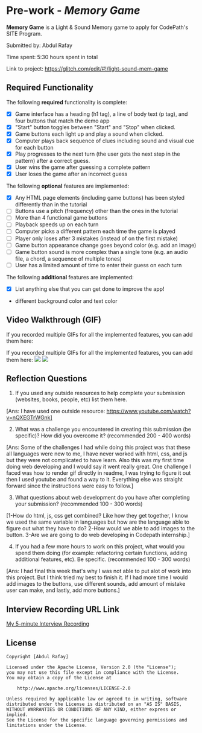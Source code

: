 # Pre-work - *Memory Game*

**Memory Game** is a Light & Sound Memory game to apply for CodePath's SITE Program. 

Submitted by: Abdul Rafay

Time spent: 5:30 hours spent in total

Link to project: https://glitch.com/edit/#!/light-sound-mem-game

## Required Functionality

The following **required** functionality is complete:

* [x] Game interface has a heading (h1 tag), a line of body text (p tag), and four buttons that match the demo app
* [x] "Start" button toggles between "Start" and "Stop" when clicked. 
* [x] Game buttons each light up and play a sound when clicked. 
* [x] Computer plays back sequence of clues including sound and visual cue for each button
* [x] Play progresses to the next turn (the user gets the next step in the pattern) after a correct guess. 
* [x] User wins the game after guessing a complete pattern
* [x] User loses the game after an incorrect guess

The following **optional** features are implemented:

* [x] Any HTML page elements (including game buttons) has been styled differently than in the tutorial
* [ ] Buttons use a pitch (frequency) other than the ones in the tutorial
* [ ] More than 4 functional game buttons
* [ ] Playback speeds up on each turn
* [ ] Computer picks a different pattern each time the game is played
* [ ] Player only loses after 3 mistakes (instead of on the first mistake)
* [ ] Game button appearance change goes beyond color (e.g. add an image)
* [ ] Game button sound is more complex than a single tone (e.g. an audio file, a chord, a sequence of multiple tones)
* [ ] User has a limited amount of time to enter their guess on each turn

The following **additional** features are implemented:

- [x] List anything else that you can get done to improve the app!
- different background color and text color

## Video Walkthrough (GIF)
If you recorded multiple GIFs for all the implemented features, you can add them here:


If you recorded multiple GIFs for all the implemented features, you can add them here:
![](https://cdn.glitch.global/f80e3c47-9aa4-441a-9417-39fda3356923/memgamegif.gif?v=1648861177296)
![](https://cdn.glitch.global/f80e3c47-9aa4-441a-9417-39fda3356923/memgamegif2.gif?v=1648861844899)

## Reflection Questions
1. If you used any outside resources to help complete your submission (websites, books, people, etc) list them here. 

[Ans: I have used one outside resource: https://www.youtube.com/watch?v=nQXEGTrWGnk]

2. What was a challenge you encountered in creating this submission (be specific)? How did you overcome it? (recommended 200 - 400 words) 

[Ans: Some of the challenges I had while doing this project was that these all languages were new to me, I have never worked with html,
css, and js but they were not complicated to have learn. Also this was my first time doing web developing and I would say it went really 
great. One challenge I faced was how to render gif directly in readme, I was trying to figure it out then I used youtube and found a way to 
it. Everything else was straight forward since the instructions were easy to follow.] 

3. What questions about web development do you have after completing your submission? (recommended 100 - 300 words) 

[1-How do html, js, css get combined? Like how they get together, I know we used the same variable in languages but how are the language able to figure out what they have to do?
2-How would we able to add images to the button. 
3-Are we are going to do web developing in Codepath internship.]

4. If you had a few more hours to work on this project, what would you spend them doing (for example: refactoring certain functions, adding additional features, etc). Be specific. (recommended 100 - 300 words) 

[Ans: I had final this week that's why I was not able to put alot of work into this project. But I think tried my best to finish it. If I had more time I would add images to the buttons, use different sounds, 
add amount of mistake user can make, and lastly, add more buttons.] 



## Interview Recording URL Link

[My 5-minute Interview Recording](https://us02web.zoom.us/rec/share/CZZGjgsuS2CgqadFLcr0ph4TC_pR_3_2adDtKM48m7EhuZ1BVdcaQhuA4nwI4go.zwxFCeaL9DL8L2RX?startTime=1648865945000)


## License

    Copyright [Abdul Rafay]

    Licensed under the Apache License, Version 2.0 (the "License");
    you may not use this file except in compliance with the License.
    You may obtain a copy of the License at

        http://www.apache.org/licenses/LICENSE-2.0

    Unless required by applicable law or agreed to in writing, software
    distributed under the License is distributed on an "AS IS" BASIS,
    WITHOUT WARRANTIES OR CONDITIONS OF ANY KIND, either express or implied.
    See the License for the specific language governing permissions and
    limitations under the License.
  


